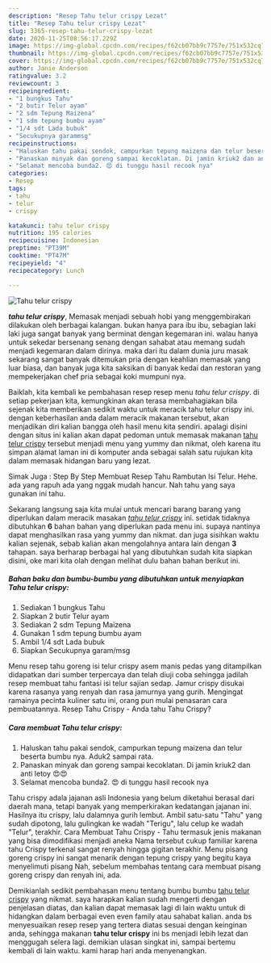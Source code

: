 ```yaml
---
description: "Resep Tahu telur crispy Lezat"
title: "Resep Tahu telur crispy Lezat"
slug: 3365-resep-tahu-telur-crispy-lezat
date: 2020-11-25T08:56:17.229Z
image: https://img-global.cpcdn.com/recipes/f62cb07bb9c7757e/751x532cq70/tahu-telur-crispy-foto-resep-utama.jpg
thumbnail: https://img-global.cpcdn.com/recipes/f62cb07bb9c7757e/751x532cq70/tahu-telur-crispy-foto-resep-utama.jpg
cover: https://img-global.cpcdn.com/recipes/f62cb07bb9c7757e/751x532cq70/tahu-telur-crispy-foto-resep-utama.jpg
author: Janie Anderson
ratingvalue: 3.2
reviewcount: 3
recipeingredient:
- "1 bungkus Tahu"
- "2 butir Telur ayam"
- "2 sdm Tepung Maizena"
- "1 sdm tepung bumbu ayam"
- "1/4 sdt Lada bubuk"
- "Secukupnya garammsg"
recipeinstructions:
- "Haluskan tahu pakai sendok, campurkan tepung maizena dan telur beserta bumbu nya. Aduk2 sampai rata."
- "Panaskan minyak dan goreng sampai kecoklatan. Di jamin kriuk2 dan anti letoy 😍😍"
- "Selamat mencoba bunda2. 😍 di tunggu hasil recook nya"
categories:
- Resep
tags:
- tahu
- telur
- crispy

katakunci: tahu telur crispy 
nutrition: 195 calories
recipecuisine: Indonesian
preptime: "PT39M"
cooktime: "PT47M"
recipeyield: "4"
recipecategory: Lunch

---
```



![Tahu telur crispy](https://img-global.cpcdn.com/recipes/f62cb07bb9c7757e/751x532cq70/tahu-telur-crispy-foto-resep-utama.jpg)

<b><i>tahu telur crispy</i></b>, Memasak menjadi sebuah hobi yang menggembirakan dilakukan oleh berbagai kalangan. bukan hanya para ibu ibu, sebagian laki laki juga sangat banyak yang berminat dengan kegemaran ini. walau hanya untuk sekedar bersenang senang dengan sahabat atau memang sudah menjadi kegemaran dalam dirinya. maka dari itu dalam dunia juru masak sekarang sangat banyak ditemukan pria dengan keahlian memasak yang luar biasa, dan banyak juga kita saksikan di banyak kedai dan restoran yang mempekerjakan chef pria sebagai koki mumpuni nya.

Baiklah, kita kembali ke pembahasan resep resep menu <i>tahu telur crispy</i>. di setiap pekerjaan kita, kemungkinan akan terasa membahagiakan bila sejenak kita memberikan sedikit waktu untuk meracik tahu telur crispy ini. dengan keberhasilan anda dalam meracik makanan tersebut, akan menjadikan diri kalian bangga oleh hasil menu kita sendiri. apalagi disini dengan situs ini kalian akan dapat pedoman untuk memasak makanan <u>tahu telur crispy</u> tersebut menjadi menu yang yummy dan nikmat, oleh karena itu simpan alamat laman ini di komputer anda sebagai salah satu rujukan kita dalam memasak hidangan baru yang lezat.

Simak Juga : Step By Step Membuat Resep Tahu Rambutan Isi Telur. Hehe. ada yang rapuh ada yang nggak mudah hancur. Nah tahu yang saya gunakan ini tahu.


Sekarang langsung saja kita mulai untuk mencari barang barang yang diperlukan dalam meracik masakan <u><i>tahu telur crispy</i></u> ini. setidak tidaknya dibutuhkan <b>6</b> bahan bahan yang diperlukan pada menu ini. supaya nantinya dapat menghasilkan rasa yang yummy dan nikmat. dan juga sisihkan waktu kalian sejenak, sebab kalian akan mengolahnya antara lain dengan <b>3</b> tahapan. saya berharap berbagai hal yang dibutuhkan sudah kita siapkan disini, oke mari kita olah dengan melihat dulu bahan bahan berikut ini.

<!--inarticleads1-->

##### Bahan baku dan bumbu-bumbu yang dibutuhkan untuk menyiapkan Tahu telur crispy:

1. Sediakan 1 bungkus Tahu
1. Siapkan 2 butir Telur ayam
1. Sediakan 2 sdm Tepung Maizena
1. Gunakan 1 sdm tepung bumbu ayam
1. Ambil 1/4 sdt Lada bubuk
1. Siapkan Secukupnya garam/msg


Menu resep tahu goreng isi telur crispy asem manis pedas yang ditampilkan didapatkan dari sumber terpercaya dan telah diuji coba sehingga jadilah resep membuat tahu fantasi isi telur sajian sedap. Jamur crispy disukai karena rasanya yang renyah dan rasa jamurnya yang gurih. Mengingat ramainya pecinta kuliner satu ini, orang pun mulai penasaran cara pembuatannya. Resep Tahu Crispy - Anda tahu Tahu Crispy? 

<!--inarticleads2-->

##### Cara membuat Tahu telur crispy:

1. Haluskan tahu pakai sendok, campurkan tepung maizena dan telur beserta bumbu nya. Aduk2 sampai rata.
1. Panaskan minyak dan goreng sampai kecoklatan. Di jamin kriuk2 dan anti letoy 😍😍
1. Selamat mencoba bunda2. 😍 di tunggu hasil recook nya


Tahu crispy adala jajanan asli Indonesia yang belum diketahui berasal dari daerah mana, tetapi banyak yang memperkirakan kedatangan jajanan ini. Hasilnya itu crispy, lalu dalamnya gurih lembut. Ambil satu-satu &#34;Tahu&#34; yang sudah dipotong, lalu gulingkan ke wadah &#34;Terigu&#34;, lalu celup ke wadah &#34;Telur&#34;, terakhir. Cara Membuat Tahu Crispy - Tahu termasuk jenis makanan yang bisa dimodifikasi menjadi aneka Nama tersebut cukup familiar karena tahu Crispy terkenal sangat renyah hingga gigitan terakhir. Menu pisang goreng crispy ini sangat menarik dengan tepung crispy yang begitu kaya menyelimuti pisang Nah, sebelum membahas tentang cara membuat pisang goreng crispy dan renyah ini, ada. 

Demikianlah sedikit pembahasan menu tentang bumbu bumbu <u>tahu telur crispy</u> yang nikmat. saya harapkan kalian sudah mengerti dengan penjelasan diatas, dan kalian dapat memasak lagi di lain waktu untuk di hidangkan dalam berbagai even even family atau sahabat kalian. anda bs menyesuaikan resep resep yang tertera diatas sesuai dengan keinginan anda, sehingga makanan <b>tahu telur crispy</b> ini bs menjadi lebih lezat dan menggugah selera lagi. demikian ulasan singkat ini, sampai bertemu kembali di lain waktu. kami harap hari anda menyenangkan.
